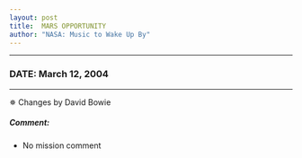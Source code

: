 ```yaml
---
layout: post
title:  MARS OPPORTUNITY
author: "NASA: Music to Wake Up By"
---
```


----
### DATE: March 12, 2004
----
✵ Changes by David Bowie

##### Comment:
* No mission comment
